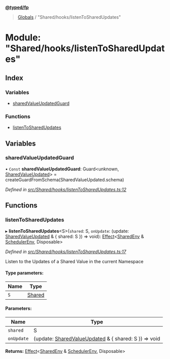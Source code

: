 **[@typed/fp](../README.md)**

> [Globals](../globals.md) / "Shared/hooks/listenToSharedUpdates"

# Module: "Shared/hooks/listenToSharedUpdates"

## Index

### Variables

* [sharedValueUpdatedGuard](_shared_hooks_listentosharedupdates_.md#sharedvalueupdatedguard)

### Functions

* [listenToSharedUpdates](_shared_hooks_listentosharedupdates_.md#listentosharedupdates)

## Variables

### sharedValueUpdatedGuard

• `Const` **sharedValueUpdatedGuard**: Guard\<unknown, [SharedValueUpdated](_shared_core_events_sharedvalueevent_.sharedvalueupdated.md)> = createGuardFromSchema(SharedValueUpdated.schema)

*Defined in [src/Shared/hooks/listenToSharedUpdates.ts:12](https://github.com/TylorS/typed-fp/blob/41076ce/src/Shared/hooks/listenToSharedUpdates.ts#L12)*

## Functions

### listenToSharedUpdates

▸ **listenToSharedUpdates**\<S>(`shared`: S, `onUpdate`: (update: [SharedValueUpdated](_shared_core_events_sharedvalueevent_.sharedvalueupdated.md) & { shared: S  }) => void): [Effect](_effect_effect_.effect.md)\<[SharedEnv](../interfaces/_shared_core_services_sharedenv_.sharedenv.md) & [SchedulerEnv](../interfaces/_scheduler_schedulerenv_.schedulerenv.md), Disposable>

*Defined in [src/Shared/hooks/listenToSharedUpdates.ts:17](https://github.com/TylorS/typed-fp/blob/41076ce/src/Shared/hooks/listenToSharedUpdates.ts#L17)*

Listen to the Updates of a Shared Value in the current Namespace

#### Type parameters:

Name | Type |
------ | ------ |
`S` | [Shared](_shared_core_model_shared_.shared.md) |

#### Parameters:

Name | Type |
------ | ------ |
`shared` | S |
`onUpdate` | (update: [SharedValueUpdated](_shared_core_events_sharedvalueevent_.sharedvalueupdated.md) & { shared: S  }) => void |

**Returns:** [Effect](_effect_effect_.effect.md)\<[SharedEnv](../interfaces/_shared_core_services_sharedenv_.sharedenv.md) & [SchedulerEnv](../interfaces/_scheduler_schedulerenv_.schedulerenv.md), Disposable>
